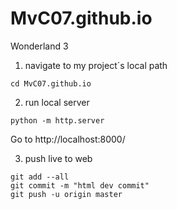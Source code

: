 # MvC07.github.io
Wonderland 3

1. navigate to my project´s local path
```
cd MvC07.github.io
```

2. run local server
```
python -m http.server
```
Go to http://localhost:8000/

3. push live to web
```
git add --all
git commit -m "html dev commit"
git push -u origin master
```
